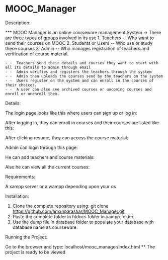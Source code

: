 # MOOC_Manager

Description:
  
   *** MOOC Manager is an online courseware management System 
    -> There are three types of groups involved in its use 
       1. Teachers   -- Who want to send their courses on MOOC
       2. Students or Users  -- Who use or study these courses 
       3. Admin    -- Who manages registration of teachers and verification of course material.
      
    - -  Teachers send their details and courses they want to start with all its details to admin through email 
    - -  Admin verifies and registers the teachers through the system 
    - -  Admin then uploads the courses send by the teachers on the system
    - -  Users register on the system and can enroll in the courses of their choices.
    - -  A user can also see archived courses or uocoming courses and enroll or unenroll them. 

Details:
  
The login page looks like this where users can sign up or log in:



After logging in, they can enroll in courses and their courses are listed like this:


After clicking resume, they can access the course material:



Admin can login through this page:



He can add teachers and course materials:



Also he can view all the current courses: 


 



Requirements:

A xampp server or a wampp depending upon your os


Installation:

1. Clone the complete repository using:
     git clone https://github.com/amanparashar/MOOC_Manager.git
2. Paste the complete folder in htdocs folder in xampp folder.
3. Use the dump file in database folder to populate your database with database name as courseware.


Running the Project:

Go to the browser and type: localhost/mooc_manager/index.html
 ** The project is ready to be viewed
 



